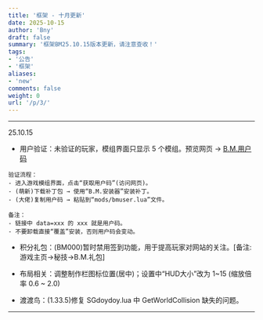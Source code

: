 ```yaml
---
title: '框架 - 十月更新'
date: 2025-10-15
author: 'Bny'
draft: false
summary: '框架BM25.10.15版本更新，请注意查收！'
tags:
- '公告'
- '框架'
aliases:
- 'new'
comments: false
weight: 0
url: '/p/3/'
---
```




---

25.10.15

- 用户验证：未验证的玩家，模组界面只显示 5 个模组。预览网页 -> [B.M.用户码](app/buid/?data=7a21078adcef75a00c90c8c57b3aec33)

```
验证流程：  
- 进入游戏模组界面，点击“获取用户码”(访问网页)。
- (萌新)下载补丁包 → 使用“B.M.安装器”安装补丁。
- (大佬)复制用户码 → 粘贴到“mods/bmuser.lua”文件。

备注：
- 链接中 data=xxx 的 xxx 就是用户码。
- 不要卸载直接“覆盖”安装，否则用户码会变动。

```

- 积分礼包：(BM000)暂时禁用签到功能，用于提高玩家对网站的关注。[备注: 游戏主页→秘技→B.M.礼包]  

- 布局相关：调整制作栏图标位置(居中)；设置中“HUD大小”改为 1~15 (缩放倍率 0.6 ~ 2.0)

- 渡渡鸟：(1.33.5)修复 SGdoydoy.lua 中 GetWorldCollision 缺失的问题。

<!-- <small> -->
<!-- 小作文： -->
<!-- <br>　最初，框架(DS补丁)是公开源码的，任何人都可以随意改动(优化)代码。这让某些小鬼看到了“利益”，他最先“优化”的是：作者、交流群......然后做成整合包卖钱。(他可能会安慰自己：“凭什么说我改你的框架，我自己看官方源码，自己写的不行么？”) -->
<!-- <br>　创意工坊里那么多模组，都是大佬免费分享出来的。“框架”也只是一个模组而已，是我在玩饥荒时，为了优化我自己的游戏体验，随手乱写的一个模组。 -->
<!-- <br>　别人卖整合包，这事我管不着。一个愿打一个愿挨，我更管不着。我一直强调“免费”，只是为了不给我自己找麻烦。 -->
<!-- </small> -->

---

















